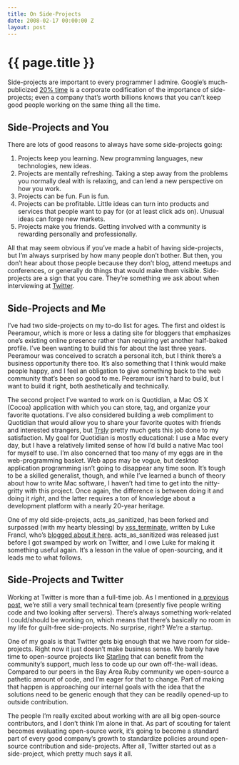 ```yaml
---
title: On Side-Projects
date: 2008-02-17 00:00:00 Z
layout: post
---
```


{{ page.title }}
================

Side-projects are important to every programmer I admire. Google’s much-publicized [20% time](http://en.wikipedia.org/wiki/Google#.22Twenty_percent.22_time) is a corporate codification of the importance of side-projects; even a company that’s worth billions knows that you can’t keep good people working on the same thing all the time.

Side-Projects and You
---------------------

There are lots of good reasons to always have some side-projects going:

1.  Projects keep you learning. New programming languages, new technologies, new ideas.
2.  Projects are mentally refreshing. Taking a step away from the problems you normally deal with is relaxing, and can lend a new perspective on how you work.
3.  Projects can be fun. Fun is fun.
4.  Projects can be profitable. Little ideas can turn into products and services that people want to pay for (or at least click ads on). Unusual ideas can forge new markets.
5.  Projects make you friends. Getting involved with a community is rewarding personally and professionally.

All that may seem obvious if you’ve made a habit of having side-projects, but I’m always surprised by how many people don’t bother. But then, you don’t hear about those people because they don’t blog, attend meetups and conferences, or generally do things that would make them visible. Side-projects are a sign that you care. They’re something we ask about when interviewing at [Twitter](http://twitter.com/).

Side-Projects and Me
--------------------

I’ve had two side-projects on my to-do list for ages. The first and oldest is Peeramour, which is more or less a dating site for bloggers that emphasizes one’s existing online presence rather than requiring yet another half-baked profile. I’ve been wanting to build this for about the last three years. Peeramour was conceived to scratch a personal itch, but I think there’s a business opportunity there too. It’s also something that I think would make people happy, and I feel an obligation to give something back to the web community that’s been so good to me. Peeramour isn’t hard to build, but I want to build it right, both aesthetically and technically.

The second project I’ve wanted to work on is Quotidian, a Mac OS X (Cocoa) application with which you can store, tag, and organize your favorite quotations. I’ve also considered building a web compliment to Quotidian that would allow you to share your favorite quotes with friends and interested strangers, but [Trsly](http://trsly.com/) pretty much gets this job done to my satisfaction. My goal for Quotidian is mostly educational: I use a Mac every day, but I have a relatively limited sense of how I’d build a native Mac tool for myself to use. I’m also concerned that too many of my eggs are in the web-programming basket. Web apps may be vogue, but desktop application programming isn’t going to disappear any time soon. It’s tough to be a skilled generalist, though, and while I’ve learned a bunch of theory about how to write Mac software, I haven’t had time to get into the nitty-gritty with this project. Once again, the difference is between doing it and doing it *right*, and the latter requires a ton of knowledge about a development platform with a nearly 20-year heritage.

One of my old side-projects, acts\_as\_sanitized, has been forked and surpassed (with my hearty blessing) by [xss\_terminate](http://code.google.com/p/xssterminate/), written by Luke Francl, who’s [blogged about it here](http://railspikes.com/2008/1/28/auto-escaping-html-with-rails). acts\_as\_sanitized was released just before I got swamped by work on Twitter, and I owe Luke for making it something useful again. It’s a lesson in the value of open-sourcing, and it leads me to what follows.

Side-Projects and Twitter
-------------------------

Working at Twitter is more than a full-time job. As I mentioned in [a previous post](http://www.al3x.net/2008/01/work-with-me-here.html), we’re still a very small technical team (presently five people writing code and two looking after servers). There’s always something work-related I could/should be working on, which means that there’s basically no room in my life for guilt-free side-projects. No surprise, right? We’re a startup.

One of my goals is that Twitter gets big enough that we have room for side-projects. Right now it just doesn’t make business sense. We barely have time to open-source projects like [Starling](https://rubyforge.org/projects/starling/) that can benefit from the community’s support, much less to code up our own off-the-wall ideas. Compared to our peers in the Bay Area Ruby community we open-source a pathetic amount of code, and I’m eager for that to change. Part of making that happen is approaching our internal goals with the idea that the solutions need to be generic enough that they can be readily opened-up to outside contribution.

The people I’m really excited about working with are all big open-source contributors, and I don’t think I’m alone in that. As part of scouting for talent becomes evaluating open-source work, it’s going to become a standard part of every good company’s growth to standardize policies around open-source contribution and side-projects. After all, Twitter started out as a side-project, which pretty much says it all.
